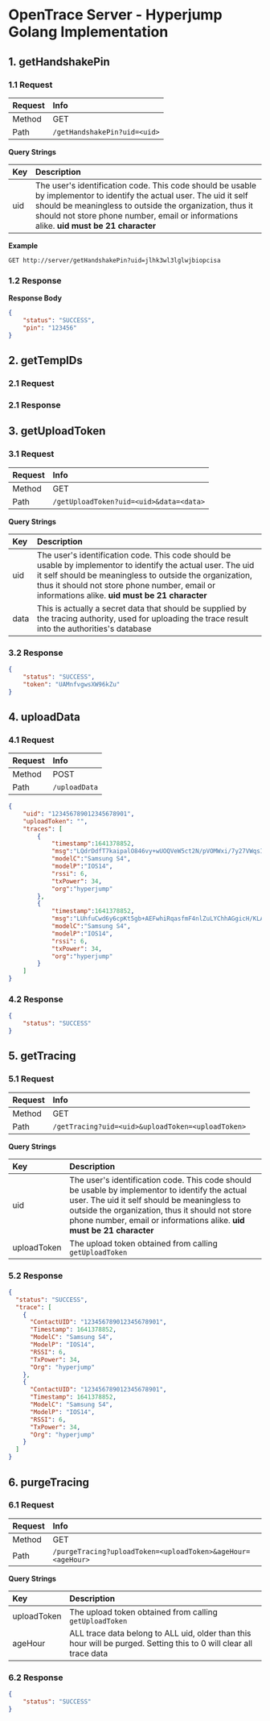 # OpenTrace Server - Hyperjump Golang Implementation

## 1. getHandshakePin

### 1.1 Request

| Request | Info    |
|:--------|:--------|
| Method | GET    |
| Path   | `/getHandshakePin?uid=<uid>` |

**Query Strings**

| Key     | Description    |
|:--------|:--------|
| uid     | The user's identification code. This code should be usable by implementor to identify the actual user. The uid it self should be meaningless to outside the organization, thus it should not store phone number, email or informations alike. **uid must be 21 character**|

**Example**

```shell
GET http://server/getHandshakePin?uid=jlhk3wl3lglwjbiopcisa
```

### 1.2 Response

**Response Body**

```json
{
	"status": "SUCCESS",
	"pin": "123456"
}
```

## 2. getTempIDs

### 2.1 Request

### 2.1 Response

## 3. getUploadToken

### 3.1 Request

| Request | Info    |
|:--------|:--------|
| Method | GET    |
| Path   | `/getUploadToken?uid=<uid>&data=<data>` |


**Query Strings**

| Key     | Description    |
|:--------|:--------|
| uid     | The user's identification code. This code should be usable by implementor to identify the actual user. The uid it self should be meaningless to outside the organization, thus it should not store phone number, email or informations alike. **uid must be 21 character**|
| data | This is actually a secret data that should be supplied by the tracing authority, used for uploading the trace result into the authorities's database |


### 3.2 Response

```json
{
	"status": "SUCCESS",
	"token": "UAMnfvgwsXW96kZu"
}
```

## 4. uploadData

### 4.1 Request

| Request | Info    |
|:--------|:--------|
| Method | POST    |
| Path   | `/uploadData` |

```json
{
	"uid": "123456789012345678901",
	"uploadToken": "",
	"traces": [
		{
			"timestamp":1641378852,
			"msg":"LQdrDdfT7kaipalO846vy+wUOQVeW5ct2N/pVOMWxi/7y27VWqsIW9ggsaIqHQyK37WNY+nkSmV5L7w=",
			"modelC":"Samsung S4",
			"modelP":"IOS14",
			"rssi": 6,
			"txPower": 34,
			"org":"hyperjump"
		},
		{
			"timestamp":1641378852,
			"msg":"LUhfuCwd6y6cpKt5gb+AEFwhiRqasfmF4nlZuLYChhAGgicH/KLAEIiLZmXxcgxNGU9ySVxstsXeUyg=",
			"modelC":"Samsung S4",
			"modelP":"IOS14",
			"rssi": 6,
			"txPower": 34,
			"org":"hyperjump"
		} 
	]
}
```


### 4.2 Response

```json
{
	"status": "SUCCESS"
}
```

## 5. getTracing

### 5.1 Request

| Request | Info    |
|:--------|:--------|
| Method | GET    |
| Path   | `/getTracing?uid=<uid>&uploadToken=<uploadToken>` |


**Query Strings**

| Key     | Description    |
|:--------|:--------|
| uid     | The user's identification code. This code should be usable by implementor to identify the actual user. The uid it self should be meaningless to outside the organization, thus it should not store phone number, email or informations alike. **uid must be 21 character**|
| uploadToken | The upload token obtained from calling `getUploadToken` |


### 5.2 Response

```json
{
  "status": "SUCCESS",
  "trace": [
    {
      "ContactUID": "123456789012345678901",
      "Timestamp": 1641378852,
      "ModelC": "Samsung S4",
      "ModelP": "IOS14",
      "RSSI": 6,
      "TxPower": 34,
      "Org": "hyperjump"
    },
    {
      "ContactUID": "123456789012345678901",
      "Timestamp": 1641378852,
      "ModelC": "Samsung S4",
      "ModelP": "IOS14",
      "RSSI": 6,
      "TxPower": 34,
      "Org": "hyperjump"
    }
  ]
}
```

## 6. purgeTracing

### 6.1 Request

| Request | Info    |
|:--------|:--------|
| Method | GET    |
| Path   | `/purgeTracing?uploadToken=<uploadToken>&ageHour=<ageHour>` |

**Query Strings**

| Key     | Description    |
|:--------|:--------|
| uploadToken | The upload token obtained from calling `getUploadToken` |
| ageHour | ALL trace data belong to ALL uid, older than this hour will be purged. Setting this to 0 will clear all trace data |


### 6.2 Response

```json
{
	"status": "SUCCESS"
}
```